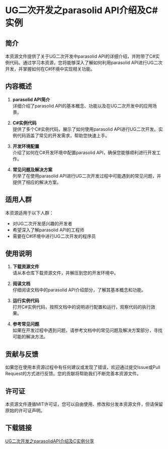 # UG二次开发之parasolid API介绍及C#实例

## 简介

本资源文件提供了关于UG二次开发中parasolid API的详细介绍，并附带了C#实例代码。通过学习本资源，您将能够深入了解如何利用parasolid API进行UG二次开发，并掌握如何在C#环境中实现相关功能。

## 内容概述

1. **parasolid API简介**  
   详细介绍了parasolid API的基本概念、功能以及在UG二次开发中的应用场景。

2. **C#实例代码**  
   提供了多个C#实例代码，展示了如何使用parasolid API进行UG二次开发。实例代码涵盖了常见的开发需求，帮助您快速上手。

3. **开发环境配置**  
   介绍了如何在C#开发环境中配置parasolid API，确保您能够顺利进行开发工作。

4. **常见问题及解决方案**  
   列举了在使用parasolid API进行UG二次开发过程中可能遇到的常见问题，并提供了相应的解决方案。

## 适用人群

本资源适用于以下人群：

- 对UG二次开发感兴趣的开发者
- 希望深入了解parasolid API的工程师
- 需要在C#环境中进行UG二次开发的程序员

## 使用说明

1. **下载资源文件**  
   请从本仓库下载资源文件，并解压到您的开发环境中。

2. **阅读文档**  
   仔细阅读文档中的parasolid API介绍部分，了解其基本概念和功能。

3. **运行实例代码**  
   打开C#实例代码，按照文档中的说明进行配置和运行，观察代码的执行效果。

4. **参考常见问题**  
   如果在开发过程中遇到问题，请参考文档中的常见问题及解决方案部分，寻找可能的解决方法。

## 贡献与反馈

如果您在使用本资源过程中有任何建议或发现了错误，欢迎通过提交Issue或Pull Request的方式进行反馈。您的贡献将帮助我们不断完善本资源文件。

## 许可证

本资源文件遵循MIT许可证，您可以自由使用、修改和分发本资源文件，但请保留原始的许可证声明。

## 下载链接

[UG二次开发之parasolidAPI介绍及C实例分享](https://pan.quark.cn/s/91586953d511)